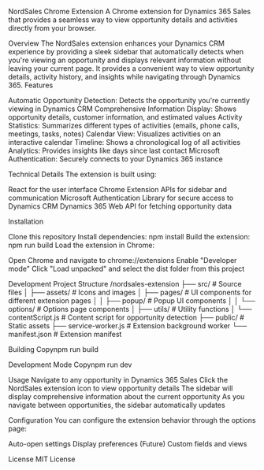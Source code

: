 NordSales Chrome Extension
A Chrome extension for Dynamics 365 Sales that provides a seamless way to view opportunity details and activities directly from your browser.

Overview
The NordSales extension enhances your Dynamics CRM experience by providing a sleek sidebar that automatically detects when you're viewing an opportunity and displays relevant information without leaving your current page. It provides a convenient way to view opportunity details, activity history, and insights while navigating through Dynamics 365.
Features

Automatic Opportunity Detection: Detects the opportunity you're currently viewing in Dynamics CRM
Comprehensive Information Display: Shows opportunity details, customer information, and estimated values
Activity Statistics: Summarizes different types of activities (emails, phone calls, meetings, tasks, notes)
Calendar View: Visualizes activities on an interactive calendar
Timeline: Shows a chronological log of all activities
Analytics: Provides insights like days since last contact
Microsoft Authentication: Securely connects to your Dynamics 365 instance

Technical Details
The extension is built using:

React for the user interface
Chrome Extension APIs for sidebar and communication
Microsoft Authentication Library for secure access to Dynamics CRM
Dynamics 365 Web API for fetching opportunity data

Installation

Clone this repository
Install dependencies: npm install
Build the extension: npm run build
Load the extension in Chrome:

Open Chrome and navigate to chrome://extensions
Enable "Developer mode"
Click "Load unpacked" and select the dist folder from this project



Development
Project Structure
/nordsales-extension
├── src/              # Source files
│   ├── assets/       # Icons and images
│   ├── pages/        # UI components for different extension pages
│   │   ├── popup/    # Popup UI components
│   │   └── options/  # Options page components
│   ├── utils/        # Utility functions
│   └── contentScript.js  # Content script for opportunity detection
├── public/           # Static assets
├── service-worker.js # Extension background worker
└── manifest.json     # Extension manifest

Building
Copynpm run build

Development Mode
Copynpm run dev

Usage
Navigate to any opportunity in Dynamics 365 Sales
Click the NordSales extension icon to view opportunity details
The sidebar will display comprehensive information about the current opportunity
As you navigate between opportunities, the sidebar automatically updates

Configuration
You can configure the extension behavior through the options page:

Auto-open settings
Display preferences
(Future) Custom fields and views

License
MIT License

